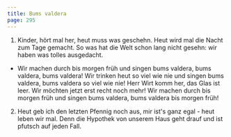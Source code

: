 ```yaml
---
title: Bums valdera
page: 295
---  
```


1.  Kinder, hört mal her, heut muss was geschehn.
Heut wird mal die Nacht zum Tage gemacht.
So was hat die Welt schon lang nicht gesehn:
wir haben was tolles ausgedacht.

- Wir machen durch bis morgen früh
und singen bums valdera, bums valdera, bums valdera!
Wir trinken heut so viel wie nie
und singen bums valdera, bums valdera so viel wie nie!
Herr Wirt komm her, das Glas ist leer.
Wir möchten jetzt erst recht noch mehr!
Wir machen durch bis morgen früh
und singen bums valdera, bums valdera bis morgen früh!

2. Heut geb ich den letzten Pfennig noch aus,
mir ist's ganz egal - heut leben wir mal.
Denn die Hypothek von unserem Haus
geht drauf und ist pfutsch auf jeden Fall.

